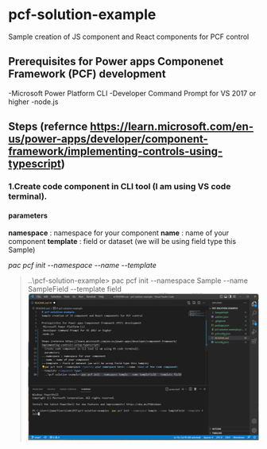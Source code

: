 # pcf-solution-example

Sample creation of JS component and React components for PCF control

## Prerequisites for Power apps Componenet Framework (PCF) development

-Microsoft Power Platform CLI
-Developer Command Prompt for VS 2017 or higher 
-node.js 

## Steps (refernce https://learn.microsoft.com/en-us/power-apps/developer/component-framework/implementing-controls-using-typescript)

### 1.Create code component in CLI tool (I am using VS code terminal).

#### parameters 

**namespace** : namespace for your component
**name** : name of your component 
**template** : field or dataset (we will be using field type this Sample)

*pac pcf init --namespace <specify your namespace here> --name <Name of the code component> --template <component type>*

> ..\pcf-solution-example> pac pcf init --namespace Sample --name SampleField --template field    
> ![Code image from VS code](./img/1.png)